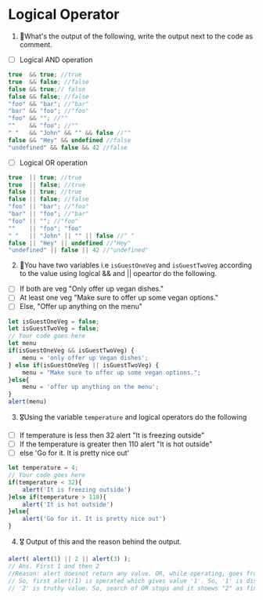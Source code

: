 # Logical Operator

1. 🥇What's the output of the following, write the output next to the code as comment.

* [ ] Logical AND operation

```js
true  && true; //true
true  && false; //false
false && true;// false
false && false; //false
"foo" && "bar"; //"bar"
"bar" && "foo"; //"foo"
"foo" && ""; //""
""    && "foo"; //""
" "   && "John" && "" && false //""
false && "Hey" && undefined //false
"undefined" && false && 42 //false
```

* [ ] Logical OR operation
```js
true  || true; //true
true  || false; //true
false || true; //true
false || false; //false
"foo" || "bar"; //"foo"
"bar" || "foo"; //"bar"
"foo" || ""; //"foo"
""    || "foo"; "foo"
" "   || "John" || "" || false //" "
false || "Hey" || undefined //"Hey"
"undefined" || false || 42 //"undefined"
```

2. 🥈You have two variables i.e `isGuestOneVeg` and  `isGuestTwoVeg` according to the value using logical && and || opeartor do the following.

* [ ] If both are veg "Only offer up vegan dishes."
* [ ] At least one veg  "Make sure to offer up some vegan options."
* [ ] Else, "Offer up anything on the menu"
```js
let isGuestOneVeg = false;
let isGuestTwoVeg = false;
// Your code goes here
let menu
if(isGuestOneVeg && isGuestTwoVeg) {
    menu = 'only offer up Vegan dishes';
} else if(isGuestOneVeg || isGuestTwoVeg) {
    menu = "Make sure to offer up some vegan options.";
}else{
    menu = 'offer up anything on the menu';
}
alert(menu)
```


3. 🎖Using the variable `temperature` and logical operators do the following
* [ ] If temperature is less then 32 alert "It is freezing outside"
* [ ] If the temperature is greater then 110 alert "It is hot outside"
* [ ] else 'Go for it. It is pretty nice out'
```js
let temperature = 4;
// Your code goes here
if(temperature < 32){
    alert('It is freezing outside')
}else if(temperature > 110){
    alert('It is hot outside')
}else{
    alert('Go for it. It is pretty nice out')
}
```

4. 🎖 Output of this and the reason behind the output.
```js
alert( alert(1) || 2 || alert(3) );
// Ans. First 1 and then 2
//Reason: alert doesnot return any value. OR, while operating, goes from left to right.
// So, first alert(1) is operated which gives value '1'. So, '1' is displayed. But, it doesnot return any value or we can say it returns "undefined" which is falsey value. Therefore, OR moves on to its next operator to check if it's truthy.
// '2' is truthy value. So, search of OR stops and it shoews "2" as final output.
```